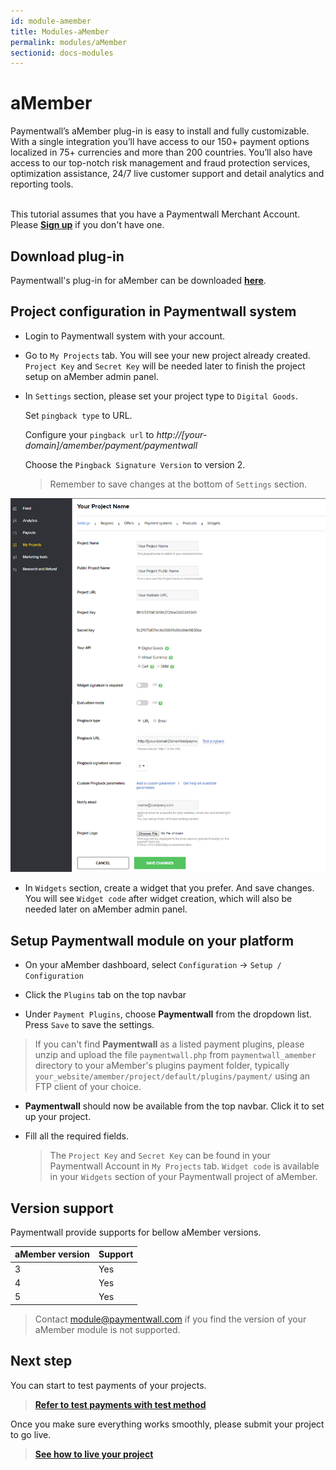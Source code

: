 ```yaml
---
id: module-amember
title: Modules-aMember
permalink: modules/aMember
sectionid: docs-modules
---
```


# aMember

Paymentwall’s aMember plug-in is easy to install and fully customizable. With a single integration you’ll have access to our 150+ payment options localized in 75+ currencies and more than 200 countries. You’ll also have access to our top-notch risk management and fraud protection services, optimization assistance, 24/7 live customer support and detail analytics and reporting tools.

<br>This tutorial assumes that you have a Paymentwall Merchant Account. Please **[Sign up](https://api.paymentwall.com/pwaccount/signup?source=amember&mode=merchant)** if you don't have one.

## Download plug-in

Paymentwall's plug-in for aMember can be downloaded **[here](https://github.com/paymentwall)**.

## Project configuration in Paymentwall system

* Login to Paymentwall system with your account.

* Go to ```My Projects``` tab. You will see your new project already created. ```Project Key``` and ```Secret Key``` will be needed later to finish the project setup on aMember admin panel.

* In ```Settings``` section, please set your project type to  ```Digital Goods```.

  Set ```pingback type``` to URL.

  Configure your ```pingback url``` to *http://[your-domain]/amember/payment/paymentwall*

  Choose the ```Pingback Signature Version``` to version 2.

  > Remember to save changes at the bottom of ```Settings``` section.

<div class="docs-img">
    <img src="/textures/pic/modules/amember.png">
</div>


* In ```Widgets``` section, create a widget that you prefer. And save changes. You will see ```Widget code``` after widget creation, which will also be needed later on aMember admin panel.

## Setup Paymentwall module on your platform
* On your aMember dashboard, select ```Configuration``` -> ```Setup / Configuration```

* Click the ```Plugins``` tab on the top navbar

* Under ```Payment Plugins```, choose **Paymentwall** from the dropdown list. Press ```Save``` to save the settings.
> If you can't find **Paymentwall** as a listed payment plugins, please unzip and upload the file ```paymentwall.php``` from ```paymentwall_amember``` directory to your aMember's plugins payment folder, typically ```your_website/amember/project/default/plugins/payment/``` using an FTP client of your choice.

* **Paymentwall** should now be available from the top navbar. Click it to set up your project.

* Fill all the required fields.

  >The ```Project Key``` and ```Secret Key``` can be found in your Paymentwall Account in ```My Projects``` tab. ```Widget code``` is available in your ```Widgets``` section of your Paymentwall project of aMember.


## Version support

Paymentwall provide supports for bellow aMember versions.

|aMember version|Support|
|:-------|:--------|
|3|Yes|
|4|Yes|
|5|Yes|

> Contact [module@paymentwall.com](mailto:module@paymentwall.com) if you find the version of your aMember module is not supported.

## Next step

You can start to test payments of your projects.

> **[Refer to test payments with test method](/sandbox/test-payment)**

Once you make sure everything works smoothly, please submit your project to go live.

> **[See how to live your project](/go_live-home)**